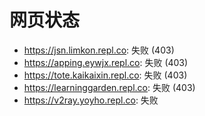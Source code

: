 # 网页状态
- https://jsn.limkon.repl.co: 失败 (403)
- https://apping.eywjx.repl.co: 失败 (403)
- https://tote.kaikaixin.repl.co: 失败 (403)
- https://learninggarden.repl.co: 失败 (403)
- https://v2ray.yoyho.repl.co: 失败
